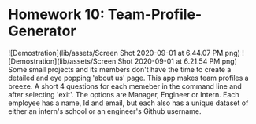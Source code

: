 # Homework 10: Team-Profile-Generator
![Demostration](lib/assets/Screen Shot 2020-09-01 at 6.44.07 PM.png)
![Demostration](lib/assets/Screen Shot 2020-09-01 at 6.21.54 PM.png)
Some small projects and its members don't have the time to create a detailed and eye popping 'about us' page.
This app makes team profiles a breeze. A short 4 questions for each memeber in the command line and after selecting
'exit'. The options are Manager, Engineer or Intern. Each employee has a name, Id and email, but each also has a unique
dataset of either an intern's school or an engineer's Github username.
